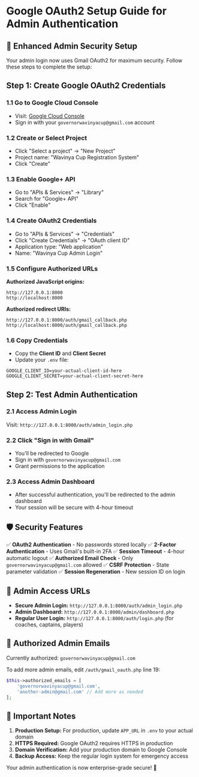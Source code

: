 # Google OAuth2 Setup Guide for Admin Authentication

## 🔐 **Enhanced Admin Security Setup**

Your admin login now uses Gmail OAuth2 for maximum security. Follow these steps to complete the setup:

## **Step 1: Create Google OAuth2 Credentials**

### 1.1 Go to Google Cloud Console
- Visit: [Google Cloud Console](https://console.cloud.google.com/)
- Sign in with your `governorwavinyacup@gmail.com` account

### 1.2 Create or Select Project
- Click "Select a project" → "New Project"
- Project name: "Wavinya Cup Registration System"
- Click "Create"

### 1.3 Enable Google+ API
- Go to "APIs & Services" → "Library"
- Search for "Google+ API"
- Click "Enable"

### 1.4 Create OAuth2 Credentials
- Go to "APIs & Services" → "Credentials"
- Click "Create Credentials" → "OAuth client ID"
- Application type: "Web application"
- Name: "Wavinya Cup Admin Login"

### 1.5 Configure Authorized URLs
**Authorized JavaScript origins:**
```
http://127.0.0.1:8000
http://localhost:8000
```

**Authorized redirect URIs:**
```
http://127.0.0.1:8000/auth/gmail_callback.php
http://localhost:8000/auth/gmail_callback.php
```

### 1.6 Copy Credentials
- Copy the **Client ID** and **Client Secret**
- Update your `.env` file:
```env
GOOGLE_CLIENT_ID=your-actual-client-id-here
GOOGLE_CLIENT_SECRET=your-actual-client-secret-here
```

## **Step 2: Test Admin Authentication**

### 2.1 Access Admin Login
Visit: `http://127.0.0.1:8000/auth/admin_login.php`

### 2.2 Click "Sign in with Gmail"
- You'll be redirected to Google
- Sign in with `governorwavinyacup@gmail.com`
- Grant permissions to the application

### 2.3 Access Admin Dashboard
- After successful authentication, you'll be redirected to the admin dashboard
- Your session will be secure with 4-hour timeout

## **🛡️ Security Features**

✅ **OAuth2 Authentication** - No passwords stored locally
✅ **2-Factor Authentication** - Uses Gmail's built-in 2FA
✅ **Session Timeout** - 4-hour automatic logout
✅ **Authorized Email Check** - Only `governorwavinyacup@gmail.com` allowed
✅ **CSRF Protection** - State parameter validation
✅ **Session Regeneration** - New session ID on login

## **🔧 Admin Access URLs**

- **Secure Admin Login:** `http://127.0.0.1:8000/auth/admin_login.php`
- **Admin Dashboard:** `http://127.0.0.1:8000/admin/dashboard.php`
- **Regular User Login:** `http://127.0.0.1:8000/auth/login.php` (for coaches, captains, players)

## **📧 Authorized Admin Emails**

Currently authorized: `governorwavinyacup@gmail.com`

To add more admin emails, edit `/auth/gmail_oauth.php` line 19:
```php
$this->authorized_emails = [
    'governorwavinyacup@gmail.com',
    'another-admin@gmail.com' // Add more as needed
];
```

## **🚨 Important Notes**

1. **Production Setup:** For production, update `APP_URL` in `.env` to your actual domain
2. **HTTPS Required:** Google OAuth2 requires HTTPS in production
3. **Domain Verification:** Add your production domain to Google Console
4. **Backup Access:** Keep the regular login system for emergency access

Your admin authentication is now enterprise-grade secure! 🔐

